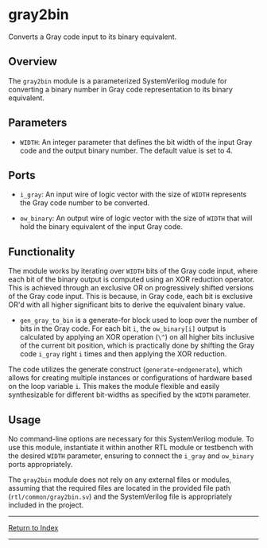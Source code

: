 # gray2bin

Converts a Gray code input to its binary equivalent.

## Overview

The `gray2bin` module is a parameterized SystemVerilog module for converting a binary number in Gray code representation to its binary equivalent.

## Parameters

- `WIDTH`: An integer parameter that defines the bit width of the input Gray code and the output binary number. The default value is set to 4.

## Ports

- `i_gray`: An input wire of logic vector with the size of `WIDTH` represents the Gray code number to be converted.

- `ow_binary`: An output wire of logic vector with the size of `WIDTH` that will hold the binary equivalent of the input Gray code.

## Functionality

The module works by iterating over `WIDTH` bits of the Gray code input, where each bit of the binary output is computed using an XOR reduction operator. This is achieved through an exclusive OR on progressively shifted versions of the Gray code input. This is because, in Gray code, each bit is exclusive OR'd with all higher significant bits to derive the equivalent binary value.

- `gen_gray_to_bin` is a generate-for block used to loop over the number of bits in the Gray code. For each bit `i`, the `ow_binary[i]` output is calculated by applying an XOR operation (`\^`) on all higher bits inclusive of the current bit position, which is practically done by shifting the Gray code `i_gray` right `i` times and then applying the XOR reduction.

The code utilizes the generate construct (`generate`-`endgenerate`), which allows for creating multiple instances or configurations of hardware based on the loop variable `i`. This makes the module flexible and easily synthesizable for different bit-widths as specified by the `WIDTH` parameter.

## Usage

No command-line options are necessary for this SystemVerilog module. To use this module, instantiate it within another RTL module or testbench with the desired `WIDTH` parameter, ensuring to connect the `i_gray` and `ow_binary` ports appropriately.

The `gray2bin` module does not rely on any external files or modules, assuming that the required files are located in the provided file path (`rtl/common/gray2bin.sv`) and the SystemVerilog file is appropriately included in the project.

---

[Return to Index](index.md)

----------
